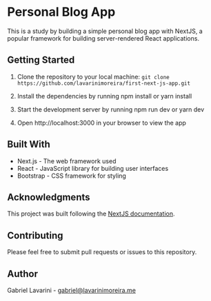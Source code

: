 # Personal Blog App
This is a study by building a simple personal blog app with NextJS, a popular framework for building server-rendered React applications. 

## Getting Started
1. Clone the repository to your local machine: ```git clone https://github.com/lavarinimoreira/first-next-js-app.git```

2. Install the dependencies by running npm install or yarn install

3. Start the development server by running npm run dev or yarn dev

4. Open http://localhost:3000 in your browser to view the app

## Built With
- Next.js - The web framework used
- React - JavaScript library for building user interfaces
- Bootstrap - CSS framework for styling
## Acknowledgments
This project was built following the [NextJS documentation](https://nextjs.org/docs/getting-started).
## Contributing
Please feel free to submit pull requests or issues to this repository.

## Author
Gabriel Lavarini - <gabriel@lavarinimoreira.me>

